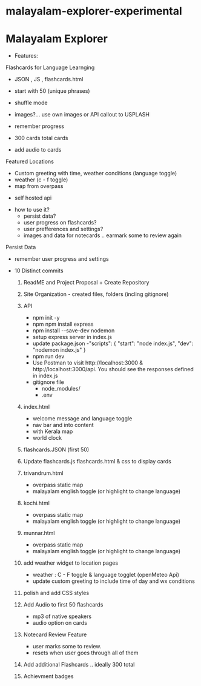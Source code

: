# malayalam-explorer-experimental

# Malayalam Explorer 

* Features: 
 
Flashcards for Language Learnging 
- JSON , JS , flashcards.html 
- start with 50 (unique phrases)
- shuffle mode 
- images?... use own images or API callout to USPLASH  

- remember progress 
- 300 cards total cards
- add audio to cards 

Featured Locations 
- Custom greeting with time, weather conditions (language toggle)
- weather (c - f toggle)
- map from overpass 

* self hosted api 
- how to use it? 
    - persist data? 
    - user progress on flashcards? 
    - user prefferences and settings? 
    - images and data for notecards .. earmark some to review again 

Persist Data
- remember user progress and settings 



* 10 Distinct commits
    1. ReadME and Project Proposal + Create Repository
    2. Site Organization - created files, folders (incling gitignore) 
    3. API 
        - npm init -y
        - npm npm install express
        - npm install --save-dev nodemon
        - setup express server in index.js 
        - update package.json 
            -"scripts": {
                "start": "node index.js",
                "dev": "nodemon index.js" }
        - npm run dev
        - Use Postman to visit http://localhost:3000 & http://localhost:3000/api. You should see the responses defined in index.js
        - gitignore file 
            - node_modules/
            - .env
    4. index.html 
        - welcome message and language toggle
        - nav bar and into content 
        - with Kerala map
        - world clock
    5. flashcards.JSON (first 50)
    6. Update flashcards.js  flashcards.html & css to display cards
    7. trivandrum.html 
        - overpass static map
        - malayalam english toggle (or highlight to change language)
    8. kochi.html
        - overpass static map
        - malayalam english toggle (or highlight to change language)
    9. munnar.html 
        - overpass static map
        - malayalam english toggle (or highlight to change language)
    10. add weather widget to location pages 
        - weather : C - F toggle & language togglet (openMeteo Api)
        - update custom greeting to include time of day and wx conditions
    11. polish and add CSS styles

    12. Add Audio to first 50 flashcards 
        - mp3 of native speakers
        - audio option on cards 
    13. Notecard Review Feature 
        - user marks some to review. 
        - resets when user goes through all of them  
    14. Add additional Flashcards .. ideally 300 total 
    15. Achievment badges 





                        